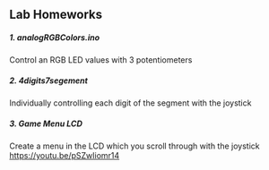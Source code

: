 ## Lab Homeworks

##### 1. analogRGBColors.ino
Control an RGB LED values with 3 potentiometers


##### 2. 4digits7segement
Individually controlling each digit of the segment with the joystick


##### 3. Game Menu LCD
Create a menu in the LCD which you scroll through with the joystick
https://youtu.be/pSZwIiomr14
